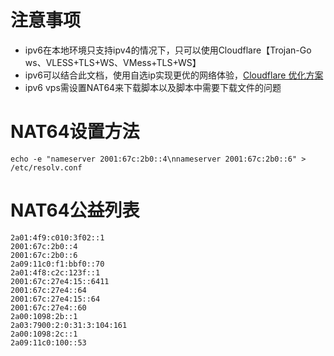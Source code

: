 # 注意事项
- ipv6在本地环境只支持ipv4的情况下，只可以使用Cloudflare【Trojan-Go ws、VLESS+TLS+WS、VMess+TLS+WS】
- ipv6可以结合此文档，使用自选ip实现更优的网络体验，[Cloudflare 优化方案](https://github.com/izsiyy/8in1/blob/master/documents/optimize_V2Ray.md)
- ipv6 vps需设置NAT64来下载脚本以及脚本中需要下载文件的问题

# NAT64设置方法
```
echo -e "nameserver 2001:67c:2b0::4\nnameserver 2001:67c:2b0::6" > /etc/resolv.conf
```

# NAT64公益列表
```
2a01:4f9:c010:3f02::1
2001:67c:2b0::4
2001:67c:2b0::6
2a09:11c0:f1:bbf0::70
2a01:4f8:c2c:123f::1
2001:67c:27e4:15::6411
2001:67c:27e4::64
2001:67c:27e4:15::64
2001:67c:27e4::60
2a00:1098:2b::1
2a03:7900:2:0:31:3:104:161
2a00:1098:2c::1
2a09:11c0:100::53
```
